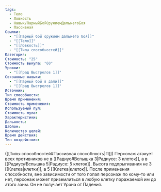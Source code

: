 ```yaml
---
tags:
  - Тело
  - Ловкость
  - Навык/ПарныйБойОружиемДальнегоБоя
  - Пассивная
Ссылки:
  - "[[Парный бой оружием дальнего боя]]"
  - "[[Тело]]"
  - "[[Ловкость]]"
  - "[[Типы способностей]]"
Категория: 
Стоимость: "25"
Стоимость выкупа: "60"
Уровни:
  - "[[Град Выстрелов 1]]"
Связанные навыки:
  - "[[Парный бой в дали]]"
  - "[[Град Выстрелов 1]]"
Источник:
Тип способности:
Время применения:
Стоимость применения:
Используемый пул:
Стоимость пула:
Характеристики:
Дальность:
Шаблон:
Количество целей:
Время действия:
Тип воздействия:
---
```

([[Типы способностей#Пассивная способность|П]]) Персонаж атакует всех противников не в [[Радиус#Вспышка 3|Радиусе: 3 клеток]], а в [[Радиус#Вспышка 5|Радиусе: 5 клеток]]. 
Высота подпрыгивания не 3 [[Клетка|клетки]], а 5 [[Клетка|клеток]].
После применения способности, вне зависимости от того попал персонаж по кому-то или нет, персонаж может приземлиться в любую клетку поражаемой им до этого зоны. Он не получает Урона от Падения. 